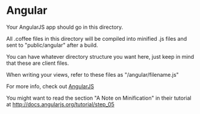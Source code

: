 Angular
=======

Your AngularJS app should go in this directory.

All .coffee files in this directory will be compiled into minified .js files and sent to
"public/angular" after a build.

You can have whatever directory structure you want here, just keep in mind that these are client files.

When writing your views, refer to these files as "/angular/filename.js"

For more info, check out [AngularJS](http://angularjs.org/)

You might want to read the section "A Note on Minification" in their tutorial at
http://docs.angularjs.org/tutorial/step_05